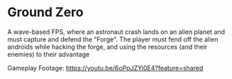 # Ground Zero

A wave-based FPS, where an astronaut crash lands on an alien planet and must capture and defend the "Forge". The player must fend off the alien androids while hacking the forge, and using the resources (and their enemies) to their advantage

Gameplay Footage: https://youtu.be/6oPpJZYi0E4?feature=shared
